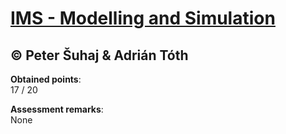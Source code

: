 # [IMS - Modelling and Simulation](https://www.fit.vutbr.cz/study/courses/index.php.en?id=12167)
## © Peter Šuhaj & Adrián Tóth

**Obtained points**:<br>
17 / 20

**Assessment remarks**:<br>
None
